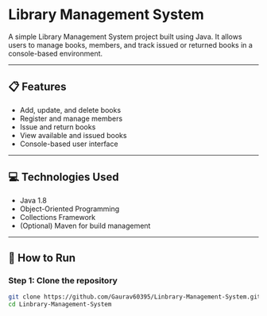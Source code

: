 # Library Management System

A simple Library Management System project built using Java. It allows users to manage books, members, and track issued or returned books in a console-based environment.

---

## 📋 Features

- Add, update, and delete books
- Register and manage members
- Issue and return books
- View available and issued books
- Console-based user interface

---

## 💻 Technologies Used

- Java 1.8
- Object-Oriented Programming
- Collections Framework
- (Optional) Maven for build management

---

## 🚀 How to Run

### Step 1: Clone the repository

```bash
git clone https://github.com/Gaurav60395/Linbrary-Management-System.git
cd Linbrary-Management-System
